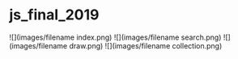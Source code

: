 # js_final_2019
![](images/filename index.png)
![](images/filename search.png)
![](images/filename draw.png)
![](images/filename collection.png)
